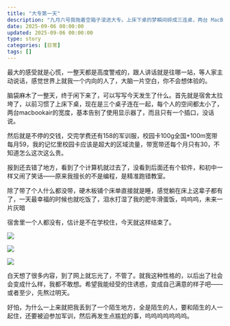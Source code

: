 ```yaml
---
title: "大专第一天"
description: "九月六号我拖着空箱子滚进大专。上床下桌的梦瞬间碎成三连桌，两台 MacBook Air 宽的小台面连显示器都塞不下；交完学费又被 158 军训服＋59 校园卡二次收割。内向社恐全程警戒，等别人先开口，这就是十八岁的大学第一天，心慌却还得被迫继续。"
date: 2025-09-06 00:00:00
updated: 2025-09-06 00:00:00
type: story
categories: [日常]
tags: []
---
```


最大的感受就是心慌，一整天都是高度警戒的，跟人讲话就是往哪一站，等人家主动说话，感觉世界上就我一个内向的人了，大脑一片空白，你不会想体验的。

脑袋麻木了一整天，终于闲下来了，可以写写今天发生了什么。首先就是宿舍太拉垮了，以前习惯了上床下桌，现在是三个桌子连在一起，每个人的空间都太小了，两台macbookair的宽度，基本告别了使用显示器了，而且只有一个插口，没话说。

然后就是不停的交钱，交完学费还有158的军训服，校园卡100g全国+100m宽带每月59，我的记忆里校园卡应该是超大的区域流量，带宽带还每个月只有30，不知道怎么这次这么贵。

报到还去错了地方，看到了个计算机就过去了，没看到后面还有个软件，和初中一样又闹了笑话——原来我擅长的不是编程，是精准跑错教室。

除了带了个人什么都没带，硬木板铺个床单直接就是睡，感觉躺在床上这辈子都有了，一天最幸福的时候也就吃饭了，泪水打湿了我的肥牛滑蛋饭，呜呜呜，未来一片灰暗

宿舍里一个人都没有，估计是不在学校住，今天就这样结束了。

![](https://img.shenley.top/IMG_20250906_185521.jpg)

![](https://img.shenley.top/IMG_20250906_185527.jpg)

![](https://img.shenley.top/wx_camera_1757147819510.jpg)

白天想了很多内容，到了网上就忘光了，不管了。就我这种性格的，以后出了社会会变成什么样，我都不敢想。希望我能经受的住诱惑，变成自己满意的样子吧——或者至少，先熬过明天。

好怕，为什么一上来就把我丢到了一个陌生地方，全是陌生的人，要和陌生的人一起住，还要被迫参加军训，然后再发生点尴尬的事，呜呜呜呜呜呜呜。